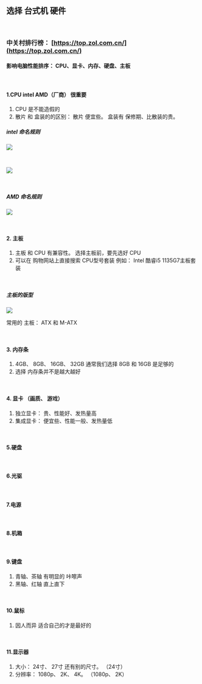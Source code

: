 ## 选择 台式机 硬件

</br>

### 中关村排行榜： [https://top.zol.com.cn/](https://top.zol.com.cn/)

#### 影响电脑性能排序： CPU、显卡、内存、硬盘、主板

</br>

#### 1.CPU  intel  AMD（厂商） 很重要
1. CPU 是不能造假的
2. 散片 和 盒装的的区别： 散片 便宜些。 盒装有 保修期、比散装的贵。

##### intel 命名规则
![](https://img2020.cnblogs.com/blog/2113686/202108/2113686-20210812180120409-1442220240.png)

</br>

![](https://img2020.cnblogs.com/blog/2113686/202108/2113686-20210813091147474-1722519819.png)

</br>

##### AMD 命名规则
![](https://img2020.cnblogs.com/blog/2113686/202108/2113686-20210812180444016-117285240.png)

</br>

#### 2. 主板
1. 主板 和 CPU 有兼容性。 选择主板前，要先选好 CPU
2. 可以在 购物网站上直接搜索 CPU型号套装  例如： Intel 酷睿i5 1135G7主板套装

</br>

##### 主板的版型
![](https://img2020.cnblogs.com/blog/2113686/202108/2113686-20210813095059940-1408182909.png)

常用的 主板： ATX 和 M-ATX

</br>

#### 3. 内存条
1. 4GB、 8GB、 16GB、 32GB 通常我们选择 8GB 和 16GB 是足够的
2. 选择 内存条并不是越大越好 

</br>

#### 4. 显卡 （画质、 游戏）
1. 独立显卡： 贵、性能好、发热量高
2. 集成显卡： 便宜些、性能一般、发热量低

</br>

#### 5.硬盘

</br>

#### 6.光驱

</br>

#### 7.电源

</br>

#### 8.机箱

</br>

#### 9.键盘
1. 青轴、茶轴 有明显的 咔嚓声
2. 黑轴、红轴 直上直下

</br>

#### 10.鼠标
1. 因人而异 适合自己的才是最好的

</br>

#### 11.显示器
1. 大小： 24寸、 27寸 还有别的尺寸。 （24寸）
2. 分辨率： 1080p、 2K、 4K。 （1080p、 2K）